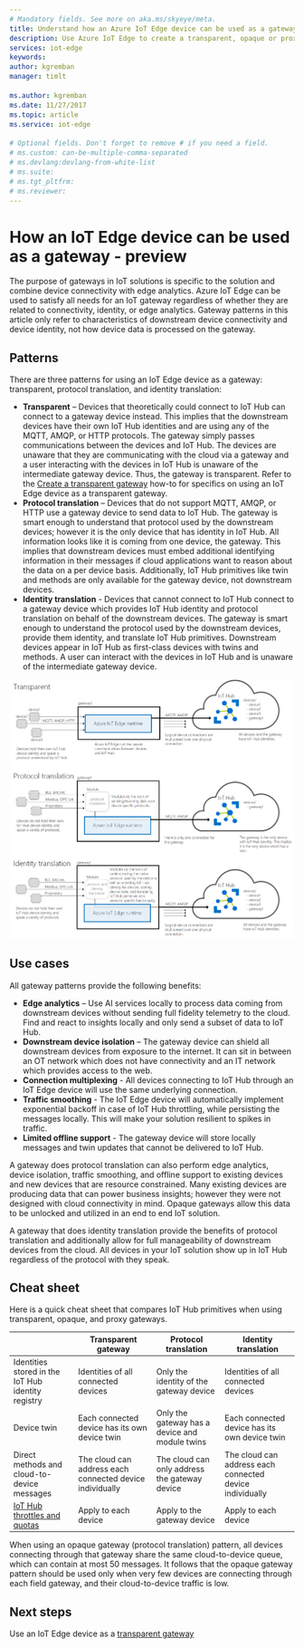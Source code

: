 ```yaml
---
# Mandatory fields. See more on aka.ms/skyeye/meta.
title: Understand how an Azure IoT Edge device can be used as a gateway for other devices | Microsoft Docs 
description: Use Azure IoT Edge to create a transparent, opaque or proxy gateway device that sends data from multiple downstream devices to the cloud or processes it locally.
services: iot-edge
keywords: 
author: kgremban
manager: timlt

ms.author: kgremban
ms.date: 11/27/2017
ms.topic: article
ms.service: iot-edge

# Optional fields. Don't forget to remove # if you need a field.
# ms.custom: can-be-multiple-comma-separated
# ms.devlang:devlang-from-white-list
# ms.suite: 
# ms.tgt_pltfrm:
# ms.reviewer:
---
```

# How an IoT Edge device can be used as a gateway - preview

The purpose of gateways in IoT solutions is specific to the solution and combine device connectivity with edge analytics. Azure IoT Edge can be used to satisfy all needs for an IoT gateway regardless of whether they are related to connectivity, identity, or edge analytics. Gateway patterns in this article only refer to characteristics of downstream device connectivity and device identity, not how device data is processed on the gateway.

## Patterns
There are three patterns for using an IoT Edge device as a gateway: transparent, protocol translation, and identity translation:
* **Transparent** – Devices that theoretically could connect to IoT Hub can connect to a gateway device instead. This implies that the downstream devices have their own IoT Hub identities and are using any of the  MQTT, AMQP, or HTTP protocols. The gateway simply passes communications between the devices and IoT Hub. The devices are  unaware that they are communicating with the cloud via a gateway and a user interacting with the devices in IoT Hub is unaware of the intermediate gateway device. Thus, the gateway is transparent. Refer to the [Create a transparent gateway][lnk-iot-edge-as-transparent-gateway] how-to for specifics on using an IoT Edge device as a transparent gateway.
* **Protocol translation** – Devices that do not support MQTT, AMQP, or HTTP use a gateway device to send data to IoT Hub. The gateway is smart enough to understand that protocol used by the downstream devices; however it is the only device that has identity in IoT Hub. All information looks like it is coming from one device, the gateway. This implies that downstream devices must embed additional identifying information in their messages if cloud applications want to reason about the data on a per device basis. Additionally, IoT Hub primitives like twin and methods are only available for the gateway device, not downstream devices.
* **Identity translation** - Devices that cannot connect to IoT Hub connect to a gateway device which provides IoT Hub identity and protocol translation on behalf of the downstream devices. The gateway is smart enough to understand the protocol used by the downstream devices, provide them identity, and translate IoT Hub primitives. Downstream devices appear in IoT Hub as first-class devices with twins and methods. A user can interact with the devices in IoT Hub and is unaware of the intermediate gateway device.

![Diagrams of gateway patterns][1]

## Use cases
All gateway patterns provide the following benefits:
* **Edge analytics** – Use AI services locally to process data coming from downstream devices without sending full fidelity telemetry to the cloud. Find and react to insights locally and only send a subset of data to IoT Hub. 
* **Downstream device isolation** – The gateway device can shield all downstream devices from exposure to the internet. It can sit in between an OT network which does not have connectivity and an IT network which provides access to the web. 
* **Connection multiplexing** - All devices connecting to IoT Hub through an IoT Edge device will use the same underlying connection.
* **Traffic smoothing** - The IoT Edge device will automatically implement exponential backoff in case of IoT Hub throttling, while persisting the messages locally. This will make your solution resilient to spikes in traffic.
* **Limited offline support** - The gateway device will store locally messages and twin updates that cannot be delivered to IoT Hub.

A gateway does protocol translation can also perform edge analytics, device isolation, traffic smoothing, and offline support to existing devices and new devices that are resource constrained. Many existing devices are producing data that can power business insights; however they were not designed with cloud connectivity in mind. Opaque gateways allow this data to be unlocked and utilized in an end to end IoT solution.

A gateway that does identity translation provide the benefits of protocol translation and additionally allow for full manageability of downstream devices from the cloud. All devices in your IoT solution show up in IoT Hub regardless of the protocol with they speak.

## Cheat sheet
Here is a quick cheat sheet that compares IoT Hub primitives when using transparent, opaque, and proxy gateways.

| &nbsp; | Transparent gateway | Protocol translation | Identity translation |
|--------|-------------|--------|--------|
| Identities stored in the IoT Hub identity registry | Identities of all connected devices | Only the identity of the gateway device | Identities of all connected devices |
| Device twin | Each connected device has its own device twin | Only the gateway has a device and module twins | Each connected device has its own device twin |
| Direct methods and cloud-to-device messages | The cloud can address each connected device individually | The cloud can only address the gateway device | The cloud can address each connected device individually |
| [IoT Hub throttles and quotas][lnk-iothub-throttles-quotas] | Apply to each device | Apply to the gateway device | Apply to each device |

When using an opaque gateway (protocol translation) pattern, all devices connecting through that gateway share the same cloud-to-device queue, which can contain at most 50 messages. It follows that the opaque gateway pattern should be used only when very few devices are connecting through each field gateway, and their cloud-to-device traffic is low.

## Next steps
Use an IoT Edge device as a [transparent gateway][lnk-iot-edge-as-transparent-gateway] 

[lnk-iot-edge-as-transparent-gateway]: ./how-to-create-transparent-gateway.md
[lnk-iothub-throttles-quotas]: ../iot-hub/iot-hub-devguide-quotas-throttling.md

[1]: ./media/iot-edge-as-gateway/edge-as-gateway.png
